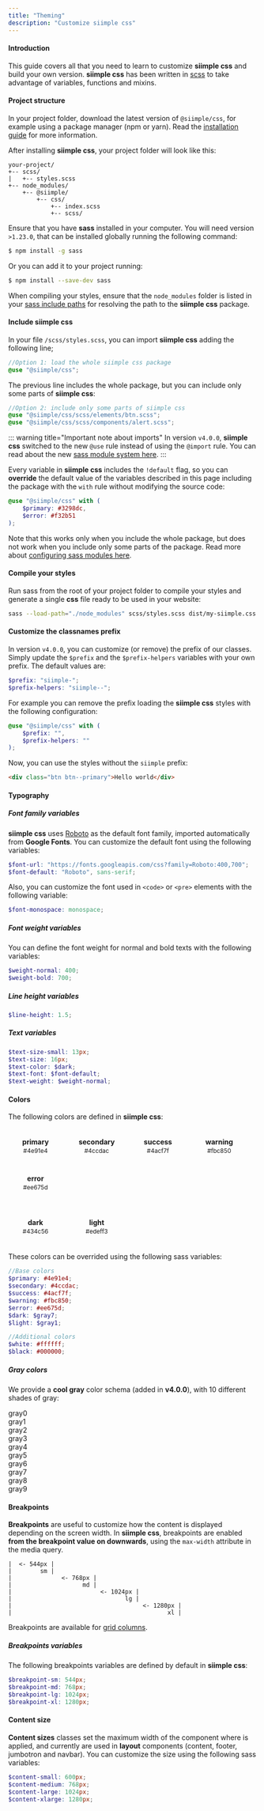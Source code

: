 ```yaml
---
title: "Theming"
description: "Customize siimple css"
---
```


#### Introduction

This guide covers all that you need to learn to customize **siimple css** and build your own version. **siimple css** has been written in [scss](https://sass-lang.com) to take advantage of variables, functions and mixins.


#### Project structure

In your project folder, download the latest version of `@siimple/css`, for example using a package manager (npm or yarn). Read the [installation guide](/css/getting-started/installation.html) for more information.

After installing **siimple css**, your project folder will look like this:

```
your-project/
+-- scss/
|   +-- styles.scss
+-- node_modules/
    +-- @siimple/
        +-- css/
            +-- index.scss
            +-- scss/
```

Ensure that you have **sass** installed in your computer. You will need version `>1.23.0`, that can be installed globally running the following command:

```bash
$ npm install -g sass
``` 

Or you can add it to your project running:

```bash
$ npm install --save-dev sass
```

When compiling your styles, ensure that the `node_modules` folder is listed in your [sass include paths](https://sass-lang.com/documentation/cli/dart-sass#load-path) for resolving the path to the **siimple css** package.

#### Include siimple css

In your file `/scss/styles.scss`, you can import **siimple css** adding the following line;

```scss
//Option 1: load the whole siimple css package
@use "@siimple/css";
```

The previous line includes the whole package, but you can include only some parts of **siimple css**:

```scss
//Option 2: include only some parts of siimple css
@use "@siimple/css/scss/elements/btn.scss";
@use "@siimple/css/scss/components/alert.scss";
```

::: warning title="Important note about imports"
In version `v4.0.0`, **siimple css** switched to the new `@use` rule instead of using the `@import` rule. You can read about the new [sass module system here](https://sass-lang.com/blog/the-module-system-is-launched).
:::


Every variable in **siimple css** includes the `!default` flag, so you can **override** the default value of the variables described in this page including the package with the `with` rule without modifying the source code:

```scss
@use "@siimple/css" with (
    $primary: #3298dc,
    $error: #f32b51
);
```

Note that this works only when you include the whole package, but does not work when you include only some parts of the package. Read more about [configuring sass modules here](https://sass-lang.com/documentation/at-rules/use#configuring-modules).

#### Compile your styles

Run sass from the root of your project folder to compile your styles and generate a single **css** file ready to be used in your website:

```bash
sass --load-path="./node_modules" scss/styles.scss dist/my-siimple.css
```


#### Customize the classnames prefix

In version `v4.0.0`, you can customize (or remove) the prefix of our classes. Simply update the `$prefix` and the `$prefix-helpers` variables with your own prefix. The default values are:

```scss
$prefix: "siimple-";
$prefix-helpers: "siimple--";
```

For example you can remove the prefix loading the **siimple css** styles with the following configuration:

```scss
@use "@siimple/css" with (
    $prefix: "",
    $prefix-helpers: ""
);
```

Now, you can use the styles without the `siimple` prefix:

```html
<div class="btn btn--primary">Hello world</div>
```


#### Typography

##### Font family variables

**siimple css** uses [Roboto](https://fonts.google.com/specimen/Roboto) as the default font family, imported automatically from **Google Fonts**. You can customize the default font using the following variables: 

```scss
$font-url: "https://fonts.googleapis.com/css?family=Roboto:400,700";
$font-default: "Roboto", sans-serif;
```

Also, you can customize the font used in `<code>` or `<pre>` elements with the following variable:

```scss
$font-monospace: monospace;
```

##### Font weight variables 

You can define the font weight for normal and bold texts with the following variables:

```scss
$weight-normal: 400;
$weight-bold: 700;
```

##### Line height variables

```scss
$line-height: 1.5;
```

##### Text variables

```scss
$text-size-small: 13px;
$text-size: 16px;
$text-color: $dark;
$text-font: $font-default;
$text-weight: $weight-normal;
```


#### Colors

The following colors are defined in **siimple css**:
 
<style>
.colors {
    display: inline-block;
    width: 80px;
    border-radius: 5px;
    padding: 15px;
    margin: 5px;
}
.colors-title {
    font-size: 14px;
    font-weight: bold;
    text-align: center;
    margin-bottom: 2px;
}
.colors-hex {
    font-size: 12px;
    text-align: center;
}
.colors-container {
    margin-bottom: 15px;
    margin-left: -5px;
    margin-right: -5px;
}
</style>
<div class="colors-container">
    <div class="colors siimple--text-white siimple--bg-primary">
        <div class="colors-title">primary</div>
        <div class="colors-hex">#4e91e4</div>
    </div>
    <div class="colors siimple--text-white siimple--bg-secondary">
        <div class="colors-title">secondary</div>
        <div class="colors-hex">#4ccdac</div>
    </div>
    <div class="colors siimple--text-white siimple--bg-success">
        <div class="colors-title">success</div>
        <div class="colors-hex">#4acf7f</div>
    </div>
    <div class="colors siimple--text-white siimple--bg-warning">
        <div class="colors-title">warning</div>
        <div class="colors-hex">#fbc850</div>
    </div>
    <div class="colors siimple--text-white siimple--bg-error">
        <div class="colors-title">error</div>
        <div class="colors-hex">#ee675d</div>
    </div>
</div>
<div class="colors-container">
    <div class="colors siimple--text-white siimple--bg-dark">
        <div class="colors-title">dark</div>
        <div class="colors-hex">#434c56</div>
    </div>
    <div class="colors siimple--text-dark siimple--bg-light">
        <div class="colors-title">light</div>
        <div class="colors-hex">#edeff3</div>
    </div>
</div>

These colors can be overrided using the following sass variables:

```scss
//Base colors
$primary: #4e91e4;
$secondary: #4ccdac;
$success: #4acf7f;
$warning: #fbc850;
$error: #ee675d;
$dark: $gray7;
$light: $gray1;

//Additional colors
$white: #ffffff;
$black: #000000;
```


##### Gray colors

We provide a **cool gray** color schema (added in **v4.0.0**), with 10 different shades of gray:

<div class="siimple-row siimple--text-bold">
    <div class="siimple-column siimple-column--sm-12">
        <div class="siimple--p-3 siimple--bg-gray0 siimple--text-dark">gray0</div>
        <div class="siimple--p-3 siimple--bg-gray1 siimple--text-dark">gray1</div>
        <div class="siimple--p-3 siimple--bg-gray2 siimple--text-dark">gray2</div>
        <div class="siimple--p-3 siimple--bg-gray3 siimple--text-dark">gray3</div>
        <div class="siimple--p-3 siimple--bg-gray4 siimple--text-dark">gray4</div>
    </div>
    <div class="siimple-column siimple-column--sm-12">
        <div class="siimple--p-3 siimple--bg-gray5 siimple--text-white">gray5</div>
        <div class="siimple--p-3 siimple--bg-gray6 siimple--text-white">gray6</div>
        <div class="siimple--p-3 siimple--bg-gray7 siimple--text-white">gray7</div>
        <div class="siimple--p-3 siimple--bg-gray8 siimple--text-white">gray8</div>
        <div class="siimple--p-3 siimple--bg-gray9 siimple--text-white">gray9</div>
    </div>
</div>


#### Breakpoints

**Breakpoints** are useful to customize how the content is displayed depending on the screen width. In **siimple css**, breakpoints are enabled **from the breakpoint value on downwards**, using the `max-width` attribute in the media query.

```
|  <- 544px |
|        sm |
|              <- 768px |
|                    md |
|                         <- 1024px |
|                                lg |
|                                     <- 1280px |
|                                            xl |
```

Breakpoints are available for [grid columns](/css/grid/column.html).


##### Breakpoints variables

The following breakpoints variables are defined by default in **siimple css**:

```scss
$breakpoint-sm: 544px;
$breakpoint-md: 768px;
$breakpoint-lg: 1024px;
$breakpoint-xl: 1280px;
```


#### Content size

**Content sizes** classes set the maximum width of the component where is applied, and currently are used in **layout** components (content, footer, jumbotron and navbar). You can customize the size using the following sass variables:

```scss
$content-small: 600px;
$content-medium: 768px;
$content-large: 1024px;
$content-xlarge: 1280px;
```



